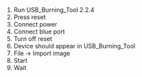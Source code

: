 1. Run USB_Burning_Tool 2.2.4
2. Press reset
3. Connect power
4. Connect blue port
5. Turn off reset
6. Device should appear in USB_Burning_Tool
7. File -> Import image
8. Start
9. Wait
